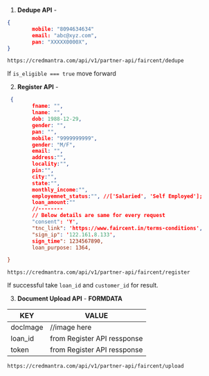 1. **Dedupe API** -
```json
{
        mobile: "8094634634"
        email: "abc@xyz.com",
        pan: "XXXXX0000X",
}
```
```
https://credmantra.com/api/v1/partner-api/faircent/dedupe
```
If ```is_eligible === true``` move forward

2. **Register API** -
```json
 {
        fname: "",
        lname: "",
        dob: 1988-12-29,
        gender: "",
        pan: "",
        mobile: "9999999999",
        gender: "M/F",
        email: "",
        address:"",
        locality:"",
        pin:"",
        city:"",
        state:"",
        monthly_income:"",
        employemnet_status:"", //['Salaried', 'Self Employed'];
        loan_amount:""
        //--------
        // Below details are same for every request
	    "consent": 'Y',
        "tnc_link": 'https://www.faircent.in/terms-conditions',
        "sign_ip": '122.161.8.133',
        sign_time": 1234567890,
        loan_purpose: 1364,

}
```
```
https://credmantra.com/api/v1/partner-api/faircent/register
```
If successful take ```loan_id``` and ```customer_id``` for result.
<div style="page-break-after: always;"></div>

3. **Document Upload API** -
**FORMDATA**

| KEY      | VALUE                       |
| -------- | --------------------------- |
| docImage | //image here                |
| loan_id  | from Register API ressponse |
| token    | from Register API ressponse |
```
https://credmantra.com/api/v1/partner-api/faircent/upload
```